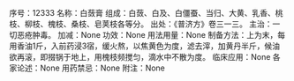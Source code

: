 序号：12333
名称：白蔹膏
组成：白蔹、白及、白僵蚕、当归、大黄、乳香、桃枝、柳枝、槐枝、桑枝、皂荚枝各等分。
出处：《普济方》卷三一三。
主治：一切恶疮肿毒。
加减：None
功效：None
用法用量：None
制备方法：上为末，每用香油1斤，入前药浸3宿，缓火熬，以焦黄色为度，滤去滓，加黄丹半斤，候油欲再滚，即掇锅于地上，用槐枝频搅匀，滴水中不散为度。
临床应用：None
各家论述：None
用药禁忌：None
附注：None
